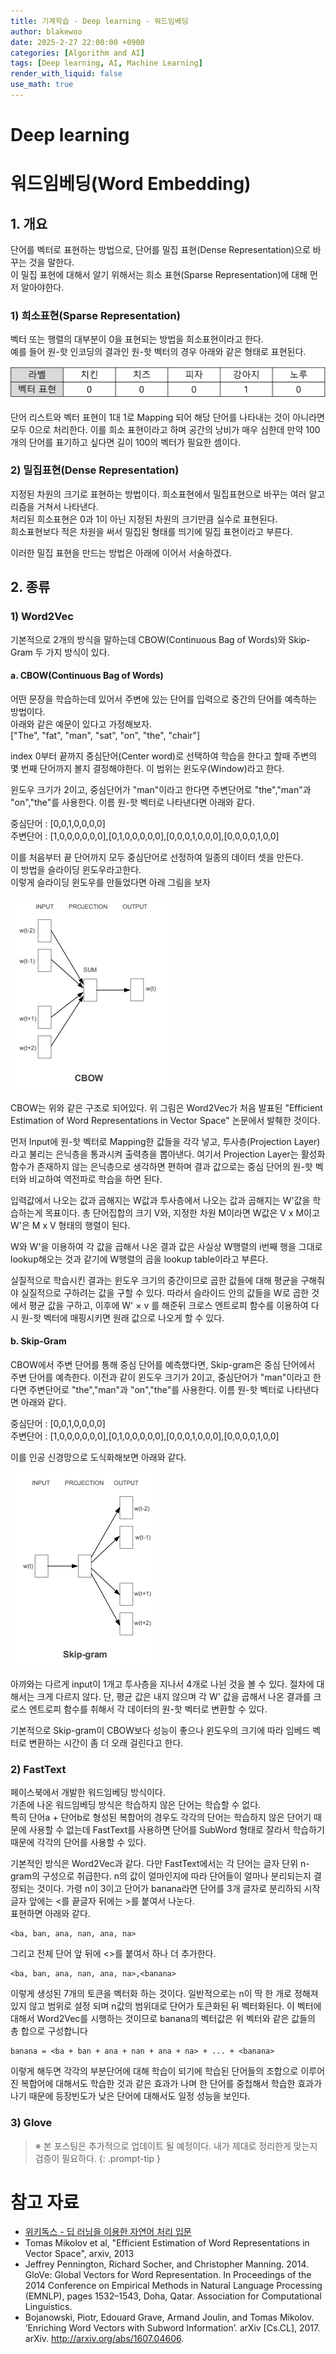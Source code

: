 ```yaml
---
title: 기계학습 - Deep learning - 워드임베딩
author: blakewoo
date: 2025-2-27 22:00:00 +0900
categories: [Algorithm and AI]
tags: [Deep learning, AI, Machine Learning] 
render_with_liquid: false
use_math: true
---
```


# Deep learning
# 워드임베딩(Word Embedding)
## 1. 개요
단어를 벡터로 표현하는 방법으로, 단어를 밀집 표현(Dense Representation)으로 바꾸는 것을 말한다.   
이 밀집 표현에 대해서 알기 위해서는 희소 표현(Sparse Representation)에 대해 먼저 알아야한다.   

### 1) 희소표현(Sparse Representation)
벡터 또는 행렬의 대부분이 0을 표현되는 방법을 희소표현이라고 한다.   
예를 들어 원-핫 인코딩의 결과인 원-핫 벡터의 경우 아래와 같은 형태로 표현된다.

![img.png](/assets/blog/algorithm/AI/deeplearning/워드임베딩/img.png)

단어 리스트와 벡터 표현이 1대 1로 Mapping 되어 해당 단어를 나타내는 것이 아니라면
모두 0으로 처리한다. 이를 희소 표현이라고 하며 공간의 낭비가 매우 심한데
만약 100개의 단어를 표기하고 싶다면 길이 100의 벡터가 필요한 셈이다.

### 2) 밀집표현(Dense Representation)
지정된 차원의 크기로 표현하는 방법이다. 희소표현에서 밀집표현으로 바꾸는 여러 알고리즘을 거쳐서 나타낸다.   
처리된 희소표현은 0과 1이 아닌 지정된 차원의 크기만큼 실수로 표현된다.   
희소표현보다 적은 차원을 써서 밀집된 형태를 띄기에 밀집 표현이라고 부른다.

이러한 밀집 표현을 만드는 방법은 아래에 이어서 서술하겠다.

## 2. 종류
### 1) Word2Vec
기본적으로 2개의 방식을 말하는데 CBOW(Continuous Bag of Words)와 Skip-Gram 두 가지 방식이 있다.   

#### a. CBOW(Continuous Bag of Words)
어떤 문장을 학습하는데 있어서 주변에 있는 단어를 입력으로 중간의 단어를 예측하는 방법이다.   
아래와 같은 예문이 있다고 가정해보자.   
["The", "fat", "man", "sat", "on", "the", "chair"]

index 0부터 끝까지 중심단어(Center word)로 선택하여 학습을 한다고 할때
주변의 몇 번째 단어까지 볼지 결정해야한다. 이 범위는 윈도우(Window)라고 한다.

윈도우 크기가 2이고, 중심단어가 "man"이라고 한다면 주변단어로 "the","man"과 "on","the"를
사용한다. 이름 원-핫 벡터로 나타낸다면 아래와 같다.

중심단어 : [0,0,1,0,0,0,0]   
주변단어 : [1,0,0,0,0,0,0],[0,1,0,0,0,0,0],[0,0,0,1,0,0,0],[0,0,0,0,1,0,0]

이를 처음부터 끝 단어까지 모두 중심단어로 선정하여 일종의 데이터 셋을 만든다.   
이 방법을 슬라이딩 윈도우라고한다.   
이렇게 슬라이딩 윈도우를 만들었다면 아래 그림을 보자

![img_1.png](/assets/blog/algorithm/AI/deeplearning/워드임베딩/img_1.png)

CBOW는 위와 같은 구조로 되어있다. 위 그림은 Word2Vec가 처음 발표된
"Efficient Estimation of Word Representations in Vector Space" 논문에서 발췌한 것이다.

먼저 Input에 원-핫 벡터로 Mapping한 값들을 각각 넣고, 투사층(Projection Layer)라고 불리는
은닉층을 통과시켜 출력층을 뽑아낸다.
여기서 Projection Layer는 활성화 함수가 존재하지 않는 은닉층으로 생각하면 편하며
결과 값으로는 중심 단어의 원-핫 벡터와 비교하여 역전파로 학습을 하면 된다.

입력값에서 나오는 값과 곱해지는 W값과 투사층에서 나오는 값과 곱해지는 W'값을 학습하는게 목표이다.
총 단어집합의 크기 V와, 지정한 차원 M이라면 W값은 V x M이고 W'은 M x V 형태의 행렬이 된다.

W와 W'을 이용하여 각 값을 곱해서 나온 결과 값은 사실상 W행렬의 i번째 행을 그대로 lookup해오는 것과 같기에
W행렬의 곱을 lookup table이라고 부른다.   

실질적으로 학습시킨 결과는 윈도우 크기의 중간이므로 곱한 값들에 대해 평균을 구해줘야 실질적으로 구하려는
값을 구할 수 있다.
따라서 슬라이드 안의 값들을 W로 곱한 것에서 평균 값을 구하고, 이후에 W' $\times$ v 를 해준뒤
크로스 엔트로피 함수를 이용하여 다시 원-핫 벡터에 매핑시키면 원래 값으로 나오게 할 수 있다.

#### b. Skip-Gram
CBOW에서 주변 단어를 통해 중심 단어를 예측했다면, Skip-gram은 중심 단어에서 주변 단어를 예측한다.
이전과 같이 윈도우 크기가 2이고, 중심단어가 "man"이라고 한다면 주변단어로 "the","man"과 "on","the"를
사용한다. 이름 원-핫 벡터로 나타낸다면 아래와 같다.

중심단어 : [0,0,1,0,0,0,0]   
주변단어 : [1,0,0,0,0,0,0],[0,1,0,0,0,0,0],[0,0,0,1,0,0,0],[0,0,0,0,1,0,0]

이를 인공 신경망으로 도식화해보면 아래와 같다.

![img.png](/assets/blog/algorithm/AI/deeplearning/워드임베딩/img_2.png)

아까와는 다르게 input이 1개고 투사층을 지나서 4개로 나뉜 것을 볼 수 있다.
절차에 대해서는 크게 다르지 않다.
단, 평균 값은 내지 않으며 각 W' 값을 곱해서 나온 결과를 크로스 엔트로피 함수를 취해서 각 데이터의 원-핫 벡터로 변환할 수 있다.

기본적으로 Skip-gram이 CBOW보다 성능이 좋으나 윈도우의 크기에 따라 임베드 벡터로 변환하는 시간이 좀 더 오래 걸린다고 한다.

### 2) FastText
페이스북에서 개발한 워드임베딩 방식이다.    
기존에 나온 워드임베딩 방식은 학습하지 않은 단어는 학습할 수 없다.   
특히 단어a + 단어b로 형성된 복합어의 경우도 각각의 단어는 학습하지 않은 단어기 때문에 사용할 수 없는데
FastText를 사용하면 단어를 SubWord 형태로 잘라서 학습하기 때문에 각각의 단어를 사용할 수 있다.

기본적인 방식은 Word2Vec과 같다. 다만 
FastText에서는 각 단어는 글자 단위 n-gram의 구성으로 취급한다.
n의 값이 얼마인지에 따라 단어들이 얼마나 분리되는지 결정되는 것이다.
가령 n이 3이고 단어가 banana라면 단어를 3개 글자로 분리하되 시작 글자 앞에는 <를 끝글자 뒤에는 >를 붙여서 나눈다.   
표현하면 아래와 같다.

```
<ba, ban, ana, nan, ana, na>
```

그리고 전체 단어 앞 뒤에 <>를 붙여서 하나 더 추가한다.

```
<ba, ban, ana, nan, ana, na>,<banana>
```

이렇게 생성된 7개의 토큰을 벡터화 하는 것이다.
일반적으로는 n이 딱 한 개로 정해져 있지 않고 범위로 설정 되며 n값의 범위대로
단어가 토큰화된 뒤 벡터화된다.
이 벡터에 대해서 Word2Vec를 시행하는 것이므로 banana의 벡터값은 위 벡터와 같은 값들의 총 합으로 구성합니다
```
banana = <ba + ban + ana + nan + ana + na> + ... + <banana>
```

이렇게 해두면 각각의 부분단어에 대해 학습이 되기에 학습된 단어들의 조합으로 이루어진 복합어에 대해서도 학습한 것과 같은
효과가 나며 한 단어를 중첩해서 학습한 효과가 나기 때문에 등장빈도가 낮은 단어에 대해서도 일정 성능을 보인다.

### 3) Glove

> ※ 본 포스팅은 추가적으로 업데이트 될 예정이다. 내가 제대로 정리한게 맞는지 검증이 필요하다.
{: .prompt-tip }


# 참고 자료
- [위키독스 - 딥 러닝을 이용한 자연어 처리 입문](https://wikidocs.net/book/2155)  
- Tomas Mikolov et al, "Efficient Estimation of Word Representations in Vector Space", arxiv, 2013
- Jeffrey Pennington, Richard Socher, and Christopher Manning. 2014. GloVe: Global Vectors for Word Representation.
  In Proceedings of the 2014 Conference on Empirical Methods in Natural Language Processing (EMNLP), pages 1532–1543,
  Doha, Qatar. Association for Computational Linguistics.
- Bojanowski, Piotr, Edouard Grave, Armand Joulin, and Tomas Mikolov. ‘Enriching Word Vectors with Subword Information’.
  arXiv [Cs.CL], 2017. arXiv. http://arxiv.org/abs/1607.04606.  
